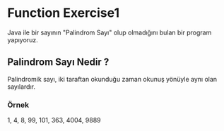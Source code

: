 # Function Exercise1

Java ile bir sayının "Palindrom Sayı" olup olmadığını bulan bir program yapıyoruz.

## Palindrom Sayı Nedir ?

Palindromik sayı, iki taraftan okunduğu zaman okunuş yönüyle aynı olan sayılardır.

### Örnek

1, 4, 8, 99, 101, 363, 4004, 9889

